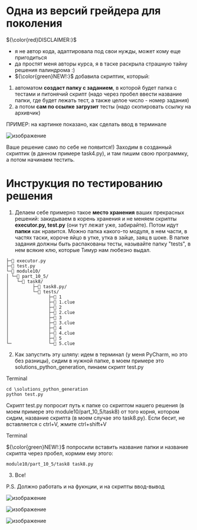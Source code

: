 # Одна из версий грейдера для поколения

${\color{red}DISCLAIMER:}$
* я не автор кода, адаптировала под свои нужды, может кому еще пригодиться
* да простят меня авторы курса, я в таске раскрыла страшную тайну решения палиндрома :)
* ${\color{green}NEW!:}$ добавила скриптик, который:
1) автоматом **создаст папку с заданием**, в которой будет папка с тестами и питонячий скрипт (надо через пробел ввести название папки, где будет лежать тест, а также целое число - номер задания)
3) а потом **сам по ссылке загрузит** тесты (надо скопировать ссылку на архивчик)

ПРИМЕР: на картинке показано, как сделать ввод в терминале

![изображение](https://github.com/PavloOps/pygen_grader/assets/81432445/2e1a37b1-3d5c-4233-bebc-fb3c05adc443)

Ваше решение само по себе не появится!) Заходим в созданный скриптик (в данном примере task4.py), и там пишим свою программку, а потом начинаем тестить.

# Инструкция по тестированию решения

1. Делаем себе примерно такое **место хранения** ваших прекрасных решений: закидываем в корень хранения и не меняем скрипты **executor.py, test.py** (они тут лежат уже, забирайте). Потом идут **папки** как нравится. Можно папка какого-то модуля, в нем части, в частях таски, короче яйцо в утке, утка в зайце, заяц в шоке. В папке задания должны быть распакованы тесты, называйте папку "tests", в нем всякие клю, которые Тимур нам любезно выдал.

```📁 solutions_python_generation/<br>
├─📄 executor.py
├─📄 test.py
└─📁 module10/
│ └─📁 part_10_5/
│   └─📁 task8/
│         ├─📄 task8.py/
│         └─📁 tests/
│               ├─📄 1
│               ├─📄 1.clue
│               ├─📄 2
│               ├─📄 2.clue
│               ├─📄 3
│               ├─📄 3.clue
│               ├─📄 4
│               ├─📄 4.clue
│               ├─📄 5
└─              └─📄 5.clue
```
2. Как запустить эту шляпу: идем в терминал (у меня PyCharm, но это без разницы), сидим в нужной папке, в моем примере это solutions_python_generation, пинаем скрипт test.py

Terminal

    cd \solutions_python_generation
    python test.py

Скрипт test.py попросит путь к папке со скриптом нашего решения (в моем примере это module10/part_10_5/task8) от того корня, котором сидим, название скрипта (в моем случае это task8.py).
Если бесит, не вставляется с ctrl+V, жмите ctrl+shift+V

Terminal

${\color{green}NEW!:}$
попросили вставить название папки и название скрипта через пробел, кормим ему этого:

    module10/part_10_5/task8 task8.py

  

3. Все!

P.S. Должно работать и на фукнции, и на скрипты ввод-вывод

![изображение](https://github.com/PavloOps/pygen_grader/assets/81432445/d7325043-1805-4e23-9563-b7b012a2f623)

![изображение](https://github.com/PavloOps/pygen_grader/assets/81432445/251255bb-c8df-4fe5-a5de-ab7164fee29a)

![изображение](https://github.com/PavloOps/pygen_grader/assets/81432445/1f8a0cfa-bb95-4c57-8f77-82301f0c4df2)

